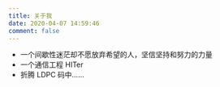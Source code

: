 ```yaml
---
title: 关于我
date: 2020-04-07 14:59:46
comment: false
---
```

+ 一个间歇性迷茫却不愿放弃希望的人，坚信坚持和努力的力量
+ 一个通信工程 HITer 
+ 折腾 LDPC 码中……


